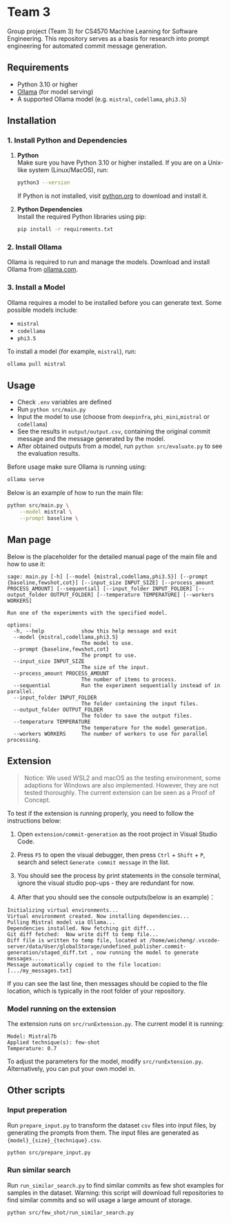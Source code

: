 # Team 3
Group project (Team 3) for CS4570 Machine Learning for Software Engineering. This repository serves as a basis for research into prompt engineering for automated commit message generation. 

## Requirements

- Python 3.10 or higher
- [Ollama](https://github.com/jmorganca/ollama) (for model serving)
- A supported Ollama model (e.g. `mistral`, `codellama`, `phi3.5`)

## Installation

### 1. Install Python and Dependencies

1. **Python**  
   Make sure you have Python 3.10 or higher installed. If you are on a Unix-like system (Linux/MacOS), run:
   ```bash
   python3 --version
   ```
   If Python is not installed, visit [python.org](https://www.python.org/downloads/) to download and install it.

2. **Python Dependencies**  
   Install the required Python libraries using pip:
   ```bash
   pip install -r requirements.txt
   ```

### 2. Install Ollama

Ollama is required to run and manage the models. Download and install Ollama from [ollama.com](https://ollama.com/).

### 3. Install a Model

Ollama requires a model to be installed before you can generate text. Some possible models include:
- `mistral`
- `codellama`
- `phi3.5`

To install a model (for example, `mistral`), run:
```bash
ollama pull mistral
```

## Usage
- Check `.env` variables are defined
- Run `python src/main.py`
- Input the model to use (choose from `deepinfra`, `phi_mini`,`mistral` or `codellama`)
- See the results in `output/output.csv`, containing the original commit message and the message generated by the model.
- After obtained outputs from a model, run `python src/evaluate.py` to see the evaluation results.

Before usage make sure Ollama is running using:
```bash
ollama serve
```

Below is an example of how to run the main file:
```bash
python src/main.py \
    --model mistral \
    --prompt baseline \
```

## Man page

Below is the placeholder for the detailed manual page of the main file and how to use it:

```
sage: main.py [-h] [--model {mistral,codellama,phi3.5}] [--prompt {baseline,fewshot,cot}] [--input_size INPUT_SIZE] [--process_amount PROCESS_AMOUNT] [--sequential] [--input_folder INPUT_FOLDER] [--output_folder OUTPUT_FOLDER] [--temperature TEMPERATURE] [--workers WORKERS]

Run one of the experiments with the specified model.

options:
  -h, --help            show this help message and exit
  --model {mistral,codellama,phi3.5}
                        The model to use.
  --prompt {baseline,fewshot,cot}
                        The prompt to use.
  --input_size INPUT_SIZE
                        The size of the input.
  --process_amount PROCESS_AMOUNT
                        The number of items to process.
  --sequential          Run the experiment sequentially instead of in parallel.
  --input_folder INPUT_FOLDER
                        The folder containing the input files.
  --output_folder OUTPUT_FOLDER
                        The folder to save the output files.
  --temperature TEMPERATURE
                        The temperature for the model generation.
  --workers WORKERS     The number of workers to use for parallel processing.
```

## Extension
>Notice: We used WSL2 and macOS as the testing environment, some adaptions for Windows are also implemented. However, they are not tested thoroughly. The current extension can be seen as a Proof of Concept.

To test if the extension is running properly, you need to follow the instructions below:

1. Open `extension/commit-generation` as the root project in Visual Studio Code.

2. Press `F5` to open the visual debugger, then press `Ctrl` + `Shift` + `P`, search and select `Generate commit message` in the list.

3. You should see the process by print statements in the console terminal, ignore the visual studio pop-ups - they are redundant for now.

4. After that you should see the console outputs(below is an example)：
```
Initializing virtual environments...
Virtual environment created. Now installing dependencies...
Pulling Mistral model via Ollama...
Dependencies installed. Now fetching git diff...
Git diff fetched:  Now write diff to temp file...
Diff file is written to temp file, located at /home/weicheng/.vscode-server/data/User/globalStorage/undefined_publisher.commit-generation/staged_diff.txt , now running the model to generate messages....
Message automatically copied to the file location: [.../my_messages.txt]
```
If you can see the last line, then messages should be copied to the file location, which is typically in the root folder of your repository.

### Model running on the extension
The extension runs on `src/runExtension.py`. The current model it is running:
```
Model: Mistral7b
Applied technique(s): few-shot
Temperature: 0.7
```

To adjust the parameters for the model, modify `src/runExtension.py`. Alternatively, you can put your own model in.

## Other scripts


### Input preperation
Run `prepare_input.py` to transform the dataset `csv` files into input files, by generating the prompts from them. The input files are generated as `{model}_{size}_{technique}.csv`.
```bash
python src/prepare_input.py
```

### Run similar search
Run `run_similar_search.py` to find similar commits as few shot examples for samples in the dataset. Warning: this script will download full repositories to find similar commits and so will usage a large amount of storage.
```bash
python src/few_shot/run_similar_search.py
```